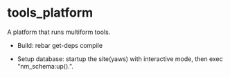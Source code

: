 tools_platform
=============

A platform that runs multiform tools.

- Build: rebar get-deps compile

- Setup database: startup the site(yaws) with interactive mode, then exec "nm_schema:up().". 
